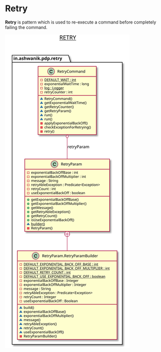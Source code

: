 # Retry

**Retry** is pattern which is used to re-execute a command before completely failing the command.

![Retry](/docs/images/retry.svg)


